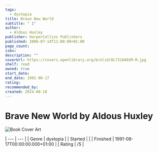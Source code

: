 ```yaml
---
tags:
  - dystopia
title: Brave New World
subtitle: " 1"
author:
  - Aldous Huxley
publisher: HarperCollins Publishers
published: 2006-07-14T11:00:00+01:00
page_count: 
isbn: 
description: ""
coverUrl: https://covers.openlibrary.org/b/olid/OL7318402M-M.jpg
shelf: read
owned: true
start_date: 
end_date: 1991-08-17
rating: 
recommended_by: 
created: 2024-08-18
---
```


# Brave New World by Aldous Huxley

![Book Cover Art](https://covers.openlibrary.org/b/olid/OL7318402M-M.jpg)


| --- | --- |
| Genre | dystopia |
| Started |  |
| Finished | 1991-08-17T00:00:00.000+01:00 |
| Rating | /5 |

